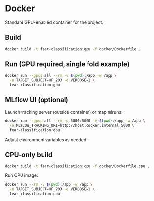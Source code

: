 # Docker

Standard GPU-enabled container for the project.

## Build

```bash
docker build -t fear-classification:gpu -f docker/Dockerfile .
```

## Run (GPU required, single fold example)

```bash
docker run --gpus all --rm -v $(pwd):/app -w /app \
  -e TARGET_SUBJECT=HF_203 -e VERBOSE=1 \
  fear-classification:gpu
```

## MLflow UI (optional)
Launch tracking server (outside container) or map mlruns:

```bash
docker run --gpus all --rm -p 5000:5000 -v $(pwd):/app -w /app \
  -e MLFLOW_TRACKING_URI=http://host.docker.internal:5000 \
  fear-classification:gpu
```

Adjust environment variables as needed.

## CPU-only build

```bash
docker build -t fear-classification:cpu -f docker/Dockerfile.cpu .
```

Run CPU image:
```bash
docker run --rm -v $(pwd):/app -w /app \
  -e TARGET_SUBJECT=HF_203 -e VERBOSE=1 \
  fear-classification:cpu
```
